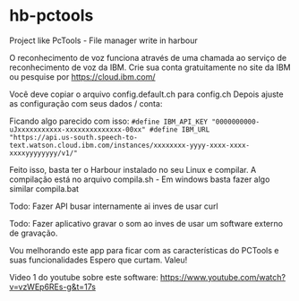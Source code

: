 # hb-pctools
Project like PcTools - File manager write in harbour

O reconhecimento de voz funciona através de uma chamada ao serviço de reconhecimento de voz da IBM.
Crie sua conta gratuitamente no site da IBM ou pesquise por https://cloud.ibm.com/

Você deve copiar o arquivo config.default.ch para config.ch
Depois ajuste as configuração com seus dados / conta:

Ficando algo parecido com isso:
`
#define IBM_API_KEY "0000000000-uJxxxxxxxxxxx-xxxxxxxxxxxxxx-00xx"
#define IBM_URL     "https://api.us-south.speech-to-text.watson.cloud.ibm.com/instances/xxxxxxxx-yyyy-xxxx-xxxx-xxxxyyyyyyyy/v1/"
`

Feito isso, basta ter o Harbour instalado no seu Linux e compilar. 
A compilação está no arquivo compila.sh - Em windows basta fazer algo similar compila.bat

Todo: Fazer API busar internamente ai inves de usar curl

Todo: Fazer aplicativo gravar o som ao inves de usar um software externo de gravação.

Vou melhorando este app para ficar com as características do PCTools e suas funcionalidades
Espero que curtam. Valeu!

Video 1 do youtube sobre este software:
https://www.youtube.com/watch?v=vzWEp6REs-g&t=17s

